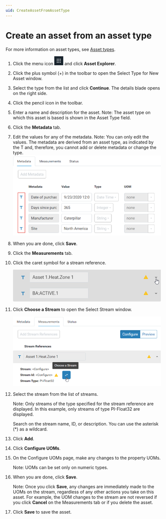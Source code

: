 ```yaml
---
uid: CreateAssetFromAssetType
---
```


# Create an asset from an asset type

For more information on asset types, see [Asset types](xref:AssetTypes).

1. Click the menu icon ![menu icon](images\icon_navigation_bigger.png) and click **Asset Explorer**.


2. Click the plus symbol (+) in the toolbar to open the Select Type for New Asset window. 

3. Select the type from the list and click **Continue**.
    The details blade opens on the right side.

2. Click the pencil icon in the toolbar.

3. Enter a name and description for the asset.
    Note: The asset type on which this asset is based is shown in the Asset Type field.

4. Click the **Metadata** tab. 

5. Edit the values for any of the metadata.
    Note: You can only edit the values. The metadata are derived from an asset type, as indicated by the T and, therefore, you cannot add or delete metadata or change the type.
    ![](images\metadata-fields2.png)
6. When you are done, click **Save**.

7. Click the **Measurements** tab.

8. Click the caret symbol for a stream reference. 

    ![](images\stream-reference-caret2.png)

9. Click **Choose a Stream** to open the Select Stream window.

    ![](images\choose-stream.png)

10. Select the stream from the list of streams.

     Note: Only streams of the type specified for the stream reference are displayed. In this example, only streams of type PI-Float32 are displayed.

     Search on the stream name, ID, or description. You can use the asterisk (*) as a wildcard.

11. Click **Add**.

12. Click **Configure UOMs**. 

15. On the Configure UOMs page, make any changes to the property UOMs.

    Note: UOMs can be set only on numeric types.

2. When you are done, click **Save**.

     Note: Once you click **Save**, any changes are immediately made to the UOMs on the stream, regardless of any other actions you take on this asset. For example, the UOM changes to the stream are not reversed if you click **Cancel** on the Measurements tab or if you delete the asset.

3. Click **Save** to save the asset.
